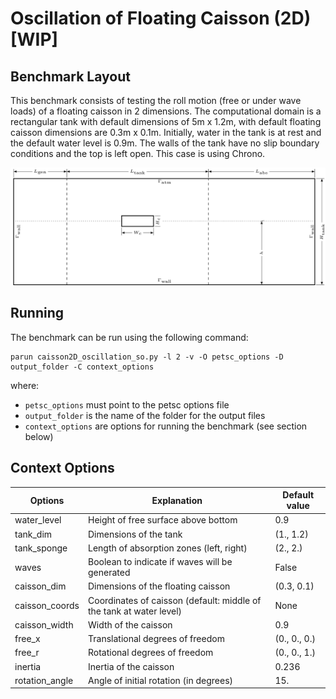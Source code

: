# Oscillation of Floating Caisson (2D) [WIP]

## Benchmark Layout

This benchmark consists of testing the roll motion (free or under wave loads) of a floating caisson in 2 dimensions. The computational domain is a rectangular tank with default dimensions of 5m x 1.2m, with default floating caisson dimensions are 0.3m x 0.1m. Initially, water in the tank is at rest and the default water level is 0.9m. The walls of the tank have no slip boundary conditions and the top is left open. This case is using Chrono.

![Alt text](floating_caisson.png)

## Running

The benchmark can be run using the following command:
```
parun caisson2D_oscillation_so.py -l 2 -v -O petsc_options -D output_folder -C context_options
```
where:
* `petsc_options` must point to the petsc options file
* `output_folder` is the name of the folder for the output files
* `context_options` are options for running the benchmark (see section below)

## Context Options


| Options        | Explanation                                                         | Default value |
|----------------|---------------------------------------------------------------------|---------------|
| water_level    | Height of free surface above bottom                                 | 0.9           |
| tank_dim       | Dimensions of the tank                                              | (1., 1.2)     |
| tank_sponge    | Length of absorption zones (left, right)                            | (2., 2.)      |
| waves          | Boolean to indicate if waves will be generated                      | False         |
| caisson_dim    | Dimensions of the floating caisson                                  | (0.3, 0.1)    |
| caisson_coords | Coordinates of caisson (default: middle of the tank at water level) | None          |
| caisson_width  | Width of the caisson                                                | 0.9           |
| free_x         | Translational degrees of freedom                                    | (0., 0., 0.)  |
| free_r         | Rotational degrees of freedom                                       | (0., 0., 1.)  |
| inertia        | Inertia of the caisson                                              | 0.236         |
| rotation_angle | Angle of initial rotation (in degrees)                              | 15.           |
